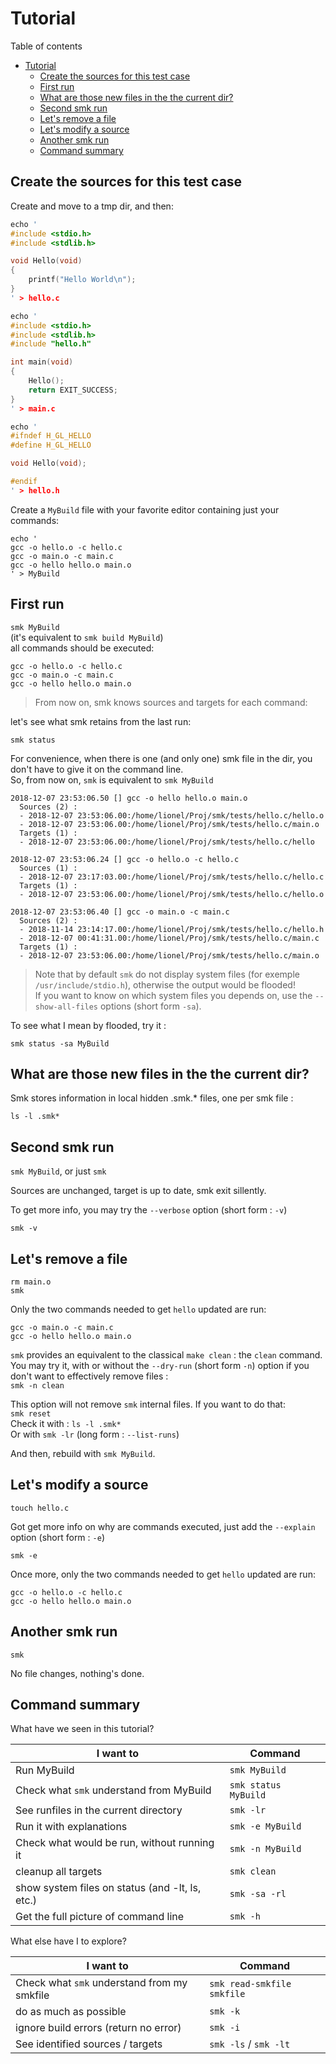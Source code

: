 Tutorial
========

Table of contents
- [Tutorial](#tutorial)
  - [Create the sources for this test case](#create-the-sources-for-this-test-case)
  - [First run](#first-run)
  - [What are those new files in the the current dir?](#what-are-those-new-files-in-the-the-current-dir)
  - [Second smk run](#second-smk-run)
  - [Let's remove a file](#lets-remove-a-file)
  - [Let's modify a source](#lets-modify-a-source)
  - [Another smk run](#another-smk-run)
  - [Command summary](#command-summary)


## Create the sources for this test case  

Create and move to a tmp dir, and then:

```C
echo '
#include <stdio.h>
#include <stdlib.h>

void Hello(void)
{
	printf("Hello World\n");
}
' > hello.c
```

```C
echo '
#include <stdio.h>
#include <stdlib.h>
#include "hello.h"

int main(void)
{
	Hello();
	return EXIT_SUCCESS;
}
' > main.c
```

```C
echo '
#ifndef H_GL_HELLO
#define H_GL_HELLO

void Hello(void);

#endif
' > hello.h
```

Create a `MyBuild` file with your favorite editor containing just your commands:  

```shell
echo '
gcc -o hello.o -c hello.c
gcc -o main.o -c main.c
gcc -o hello hello.o main.o
' > MyBuild
```

## First run

`smk MyBuild`  
(it's equivalent to `smk build MyBuild`)  
all commands should be executed:

```
gcc -o hello.o -c hello.c
gcc -o main.o -c main.c
gcc -o hello hello.o main.o
```  

> From now on, smk knows sources and targets for each command:  

let's see what smk retains from the last run:

`smk status`

For convenience, when there is one (and only one) smk file in the dir, you don't have to give it on the command line.  
So, from now on, `smk` is equivalent to `smk MyBuild` 

```
2018-12-07 23:53:06.50 [] gcc -o hello hello.o main.o
  Sources (2) :
  - 2018-12-07 23:53:06.00:/home/lionel/Proj/smk/tests/hello.c/hello.o
  - 2018-12-07 23:53:06.00:/home/lionel/Proj/smk/tests/hello.c/main.o
  Targets (1) :
  - 2018-12-07 23:53:06.00:/home/lionel/Proj/smk/tests/hello.c/hello

2018-12-07 23:53:06.24 [] gcc -o hello.o -c hello.c
  Sources (1) :
  - 2018-12-07 23:17:03.00:/home/lionel/Proj/smk/tests/hello.c/hello.c
  Targets (1) :
  - 2018-12-07 23:53:06.00:/home/lionel/Proj/smk/tests/hello.c/hello.o

2018-12-07 23:53:06.40 [] gcc -o main.o -c main.c
  Sources (2) :
  - 2018-11-14 23:14:17.00:/home/lionel/Proj/smk/tests/hello.c/hello.h
  - 2018-12-07 00:41:31.00:/home/lionel/Proj/smk/tests/hello.c/main.c
  Targets (1) :
  - 2018-12-07 23:53:06.00:/home/lionel/Proj/smk/tests/hello.c/main.o

```

> Note that by default `smk` do not display system files (for exemple `/usr/include/stdio.h`), otherwise the output would be flooded!  
> If you want to know on which system files you depends on, use the `--show-all-files` options (short form `-sa`).  

To see what I mean by flooded, try it :

`smk status -sa MyBuild` 


## What are those new files in the the current dir?

Smk stores information in local hidden .smk.* files, one per smk file :

`ls -l .smk*`

## Second smk run

`smk MyBuild`, or just `smk`

Sources are unchanged, target is up to date, smk exit sillently.  

To get more info, you may try the `--verbose` option (short form : `-v`)

`smk -v`


## Let's remove a file

`rm main.o`  
`smk`  

Only the two commands needed to get `hello` updated are run:  

```
gcc -o main.o -c main.c
gcc -o hello hello.o main.o
```

`smk` provides an equivalent to the classical `make clean` : the `clean` command.  
You may try it, with or without the `--dry-run` (short form `-n`) option if you don't want to effectively remove files :  
`smk -n clean`  

This option will not remove `smk` internal files. If you want to do that:  
`smk reset`  
Check it with : `ls -l .smk*`  
Or with `smk -lr` (long form : `--list-runs`)

And then, rebuild with `smk MyBuild`.

## Let's modify a source

`touch hello.c`  

Got get more info on why are commands executed, just add the `--explain` option (short form : `-e`)  

`smk -e`

Once more, only the two commands needed to get `hello` updated are run:  
```
gcc -o hello.o -c hello.c
gcc -o hello hello.o main.o
```

## Another smk run

`smk`

No file changes, nothing's done.


## Command summary

What have we seen in this tutorial?  

| I want to                                                             | Command           |
| --------------------------------------------------------------------- | ----------------- |
| Run MyBuild                                                           | `smk MyBuild`     |
| Check what `smk` understand from MyBuild                               | `smk status MyBuild` |
| See runfiles in the current directory                                 | `smk -lr`         |
| Run it with explanations                                              | `smk -e MyBuild`  |
| Check what would be run, without running it                           | `smk -n MyBuild`  |
| cleanup all targets                                                   | `smk clean`       |
| show system files on status (and -lt, ls, etc.)                       | `smk -sa -rl`     |
| Get the full picture of command line                                  | `smk -h`          |

What else have I to explore?  

| I want to                                                             | Command               |
| --------------------------------------------------------------------- | --------------------- |
| Check what `smk` understand from my smkfile                            | `smk read-smkfile smkfile`     |
| do as much as possible                                                | `smk -k`              |
| ignore build errors (return no error)                                 | `smk -i`              |
| See identified sources / targets                                      | `smk -ls` / `smk -lt` |


